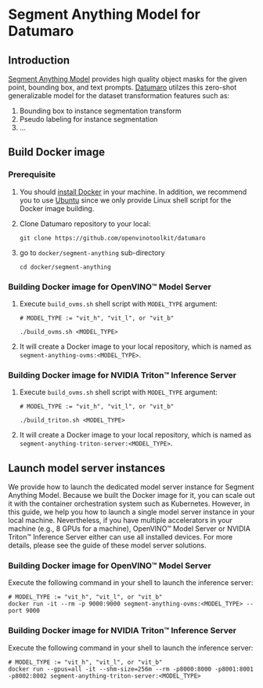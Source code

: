 # Segment Anything Model for Datumaro

## Introduction

[Segment Anything Model](https://github.com/facebookresearch/segment-anything) provides high quality object masks for the given point, bounding box, and text prompts.
[Datumaro](https://github.com/openvinotoolkit/datumaro) utilzes this zero-shot generalizable model for the dataset transformation features such as:

1. Bounding box to instance segmentation transform
2. Pseudo labeling for instance segmentation
3. ...

## Build Docker image

### Prerequisite

1. You should [install Docker](https://docs.docker.com/engine/install/ubuntu/) in your machine.
    In addition, we recommend you to use [Ubuntu](https://ubuntu.com/) since we only provide Linux shell script for the Docker image building.

2. Clone Datumaro repository to your local:
    ```console
    git clone https://github.com/openvinotoolkit/datumaro
    ```

3. go to `docker/segment-anything` sub-directory
    ```console
    cd docker/segment-anything
    ```

### Building Docker image for OpenVINO™ Model Server

1. Execute `build_ovms.sh` shell script with `MODEL_TYPE` argument:
    ```console
    # MODEL_TYPE := "vit_h", "vit_l", or "vit_b"

    ./build_ovms.sh <MODEL_TYPE>
    ```
2. It will create a Docker image to your local repository, which is named as `segment-anything-ovms:<MODEL_TYPE>`.

### Building Docker image for NVIDIA Triton™ Inference Server

1. Execute `build_ovms.sh` shell script with `MODEL_TYPE` argument:
    ```console
    # MODEL_TYPE := "vit_h", "vit_l", or "vit_b"

    ./build_triton.sh <MODEL_TYPE>
    ```
2. It will create a Docker image to your local repository, which is named as `segment-anything-triton-server:<MODEL_TYPE>`.

## Launch model server instances

We provide how to launch the dedicated model server instance for Segment Anything Model.
Because we built the Docker image for it, you can scale out it with the container orchestration system such as Kubernetes.
However, in this guide, we help you how to launch a single model server instance in your local machine.
Nevertheless, if you have multiple accelerators in your machine (e.g., 8 GPUs for a machine),
OpenVINO™ Model Server or NVIDIA Triton™ Inference Server either can use all installed devices.
For more details, please see the guide of these model server solutions.

### Building Docker image for OpenVINO™ Model Server

Execute the following command in your shell to launch the inference server:

```console
# MODEL_TYPE := "vit_h", "vit_l", or "vit_b"
docker run -it --rm -p 9000:9000 segment-anything-ovms:<MODEL_TYPE> --port 9000
```

### Building Docker image for NVIDIA Triton™ Inference Server

Execute the following command in your shell to launch the inference server:

```console
# MODEL_TYPE := "vit_h", "vit_l", or "vit_b"
docker run --gpus=all -it --shm-size=256m --rm -p8000:8000 -p8001:8001 -p8002:8002 segment-anything-triton-server:<MODEL_TYPE>
```
